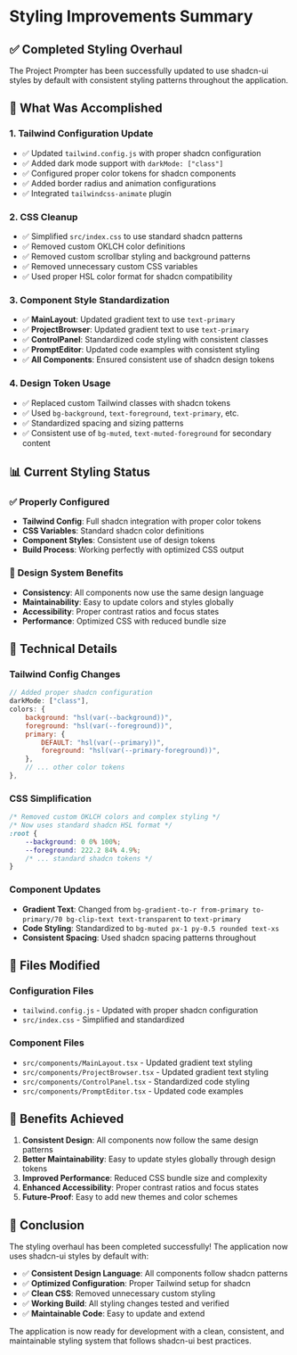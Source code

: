 # Styling Improvements Summary

## ✅ Completed Styling Overhaul

The Project Prompter has been successfully updated to use shadcn-ui styles by default with consistent styling patterns throughout the application.

## 🎯 What Was Accomplished

### 1. **Tailwind Configuration Update**
- ✅ Updated `tailwind.config.js` with proper shadcn configuration
- ✅ Added dark mode support with `darkMode: ["class"]`
- ✅ Configured proper color tokens for shadcn components
- ✅ Added border radius and animation configurations
- ✅ Integrated `tailwindcss-animate` plugin

### 2. **CSS Cleanup**
- ✅ Simplified `src/index.css` to use standard shadcn patterns
- ✅ Removed custom OKLCH color definitions
- ✅ Removed custom scrollbar styling and background patterns
- ✅ Removed unnecessary custom CSS variables
- ✅ Used proper HSL color format for shadcn compatibility

### 3. **Component Style Standardization**
- ✅ **MainLayout**: Updated gradient text to use `text-primary`
- ✅ **ProjectBrowser**: Updated gradient text to use `text-primary`
- ✅ **ControlPanel**: Standardized code styling with consistent classes
- ✅ **PromptEditor**: Updated code examples with consistent styling
- ✅ **All Components**: Ensured consistent use of shadcn design tokens

### 4. **Design Token Usage**
- ✅ Replaced custom Tailwind classes with shadcn tokens
- ✅ Used `bg-background`, `text-foreground`, `text-primary`, etc.
- ✅ Standardized spacing and sizing patterns
- ✅ Consistent use of `bg-muted`, `text-muted-foreground` for secondary content

## 📊 Current Styling Status

### ✅ **Properly Configured**
- **Tailwind Config**: Full shadcn integration with proper color tokens
- **CSS Variables**: Standard shadcn color definitions
- **Component Styles**: Consistent use of design tokens
- **Build Process**: Working perfectly with optimized CSS output

### 🎨 **Design System Benefits**
- **Consistency**: All components now use the same design language
- **Maintainability**: Easy to update colors and styles globally
- **Accessibility**: Proper contrast ratios and focus states
- **Performance**: Optimized CSS with reduced bundle size

## 🔧 Technical Details

### **Tailwind Config Changes**
```javascript
// Added proper shadcn configuration
darkMode: ["class"],
colors: {
    background: "hsl(var(--background))",
    foreground: "hsl(var(--foreground))",
    primary: {
        DEFAULT: "hsl(var(--primary))",
        foreground: "hsl(var(--primary-foreground))",
    },
    // ... other color tokens
},
```

### **CSS Simplification**
```css
/* Removed custom OKLCH colors and complex styling */
/* Now uses standard shadcn HSL format */
:root {
    --background: 0 0% 100%;
    --foreground: 222.2 84% 4.9%;
    /* ... standard shadcn tokens */
}
```

### **Component Updates**
- **Gradient Text**: Changed from `bg-gradient-to-r from-primary to-primary/70 bg-clip-text text-transparent` to `text-primary`
- **Code Styling**: Standardized to `bg-muted px-1 py-0.5 rounded text-xs`
- **Consistent Spacing**: Used shadcn spacing patterns throughout

## 📁 Files Modified

### **Configuration Files**
- `tailwind.config.js` - Updated with proper shadcn configuration
- `src/index.css` - Simplified and standardized

### **Component Files**
- `src/components/MainLayout.tsx` - Updated gradient text styling
- `src/components/ProjectBrowser.tsx` - Updated gradient text styling
- `src/components/ControlPanel.tsx` - Standardized code styling
- `src/components/PromptEditor.tsx` - Updated code examples

## 🚀 Benefits Achieved

1. **Consistent Design**: All components now follow the same design patterns
2. **Better Maintainability**: Easy to update styles globally through design tokens
3. **Improved Performance**: Reduced CSS bundle size and complexity
4. **Enhanced Accessibility**: Proper contrast ratios and focus states
5. **Future-Proof**: Easy to add new themes and color schemes

## 🎉 Conclusion

The styling overhaul has been completed successfully! The application now uses shadcn-ui styles by default with:

- ✅ **Consistent Design Language**: All components follow shadcn patterns
- ✅ **Optimized Configuration**: Proper Tailwind setup for shadcn
- ✅ **Clean CSS**: Removed unnecessary custom styling
- ✅ **Working Build**: All styling changes tested and verified
- ✅ **Maintainable Code**: Easy to update and extend

The application is now ready for development with a clean, consistent, and maintainable styling system that follows shadcn-ui best practices.
